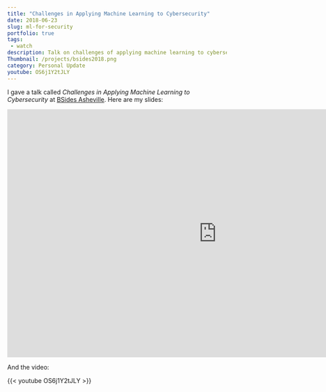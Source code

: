 ```yaml
---
title: "Challenges in Applying Machine Learning to Cybersecurity"
date: 2018-06-23
slug: ml-for-security
portfolio: true
tags:
 - watch
description: Talk on challenges of applying machine learning to cybersecurity
Thumbnail: /projects/bsides2018.png
category: Personal Update
youtube: OS6j1Y2tJLY
---
```


I gave a talk called _Challenges in Applying Machine Learning to Cybersecurity_ at [BSides Asheville](http://bsidesasheville.com). Here are my slides:

<div class="embed-responsive embed-responsive-16by9">
<iframe  class="embed-responsive-item" src="https://docs.google.com/presentation/d/e/2PACX-1vSxsBcas-WSaIchfsPU5uJI5mEiWW9oHxsGuW59H61P_XD-VGCNTaPro92fsWa1ovjyKCu2S4CluBi7/embed?start=false&loop=false&delayms=3000" frameborder="0" width="960" height="569" allowfullscreen="true" mozallowfullscreen="true" webkitallowfullscreen="true"></iframe>
</div>

And the video:

{{< youtube OS6j1Y2tJLY >}}
